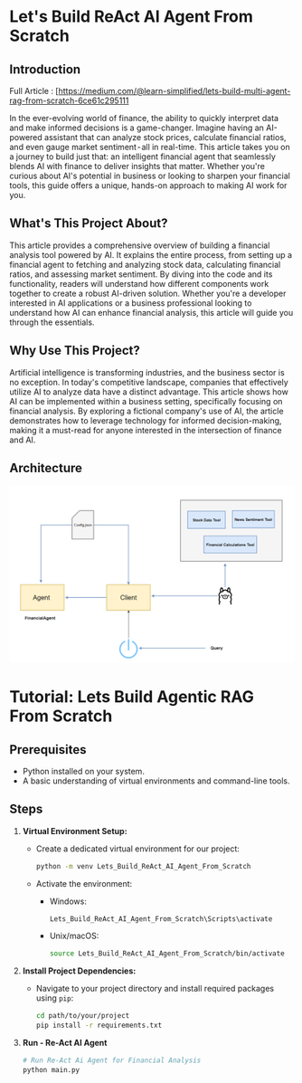 # Let's Build ReAct AI Agent From Scratch


## Introduction

Full Article : [https://medium.com/@learn-simplified/lets-build-multi-agent-rag-from-scratch-6ce61c295111

In the ever-evolving world of finance, the ability to quickly interpret data and make informed decisions is a game-changer. Imagine having an AI-powered assistant that can analyze stock prices, calculate financial ratios, and even gauge market sentiment - all in real-time. This article takes you on a journey to build just that: an intelligent financial agent that seamlessly blends AI with finance to deliver insights that matter. Whether you're curious about AI's potential in business or looking to sharpen your financial tools, this guide offers a unique, hands-on approach to making AI work for you.

## What's This Project About?
This article provides a comprehensive overview of building a financial analysis tool powered by AI. It explains the entire process, from setting up a financial agent to fetching and analyzing stock data, calculating financial ratios, and assessing market sentiment. By diving into the code and its functionality, readers will understand how different components work together to create a robust AI-driven solution. Whether you're a developer interested in AI applications or a business professional looking to understand how AI can enhance financial analysis, this article will guide you through the essentials.

## Why Use This Project?
Artificial intelligence is transforming industries, and the business sector is no exception. In today's competitive landscape, companies that effectively utilize AI to analyze data have a distinct advantage. This article shows how AI can be implemented within a business setting, specifically focusing on financial analysis. By exploring a fictional company's use of AI, the article demonstrates how to leverage technology for informed decision-making, making it a must-read for anyone interested in the intersection of finance and AI.

## Architecture
![Design Diagram](design_docs/design.png)


# Tutorial: Lets Build Agentic RAG From Scratch

## Prerequisites
- Python installed on your system.
- A basic understanding of virtual environments and command-line tools.

## Steps

1. **Virtual Environment Setup:**
   - Create a dedicated virtual environment for our project:
   
     ```bash
     python -m venv Lets_Build_ReAct_AI_Agent_From_Scratch
     ```
   - Activate the environment:
   
     - Windows:
       ```bash
       Lets_Build_ReAct_AI_Agent_From_Scratch\Scripts\activate
       ```
     - Unix/macOS:
       ```bash
       source Lets_Build_ReAct_AI_Agent_From_Scratch/bin/activate
       ```

2. **Install Project Dependencies:**

   - Navigate to your project directory and install required packages using `pip`:
   
     ```bash        
     cd path/to/your/project
     pip install -r requirements.txt
     ```

3. **Run - Re-Act AI Agent**

   ```bash 
   # Run Re-Act Ai Agent for Financial Analysis 
   python main.py   
   ```





